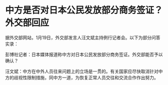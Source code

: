 # 中方是否对日本公民发放部分商务签证？外交部回应

据外交部网站，1月19日，外交部发言人汪文斌主持例行记者会。以下为部分问答实录：

彭博社记者：日本媒体报道称中方对日本公民发放部分商务签证。外交部能否予以确认？

汪文斌：中方在中外人员往来问题上的立场是一贯的。有关国家应尽快取消针对中方的歧视性限制措施，同中方一道，为恢复正常人员交往和交流合作作出努力。

